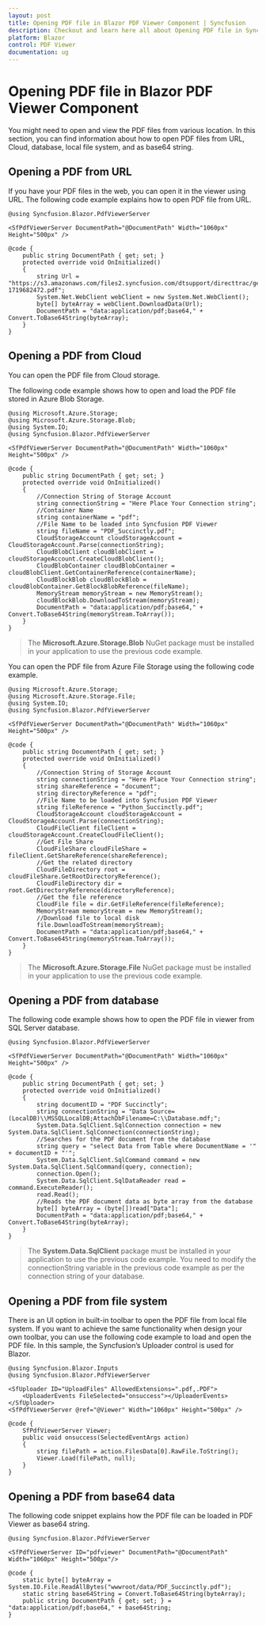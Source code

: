 ```yaml
---
layout: post
title: Opening PDF file in Blazor PDF Viewer Component | Syncfusion
description: Checkout and learn here all about Opening PDF file in Syncfusion Blazor PDF Viewer component and more.
platform: Blazor
control: PDF Viewer
documentation: ug
---
```


# Opening PDF file in Blazor PDF Viewer Component

You might need to open and view the PDF files from various location. In this section, you can find information about how to open PDF files from URL, Cloud, database, local file system, and as base64 string.

## Opening a PDF from URL

If you have your PDF files in the web, you can open it in the viewer using URL. The following code example explains how to open PDF file from URL.

```cshtml
@using Syncfusion.Blazor.PdfViewerServer

<SfPdfViewerServer DocumentPath="@DocumentPath" Width="1060px" Height="500px" />

@code {
    public string DocumentPath { get; set; }
    protected override void OnInitialized()
    {
        string Url = "https://s3.amazonaws.com/files2.syncfusion.com/dtsupport/directtrac/general/pd/HTTP_Succinctly-1719682472.pdf";
        System.Net.WebClient webClient = new System.Net.WebClient();
        byte[] byteArray = webClient.DownloadData(Url);
        DocumentPath = "data:application/pdf;base64," + Convert.ToBase64String(byteArray);
    }
}
```

## Opening a PDF from Cloud

You can open the PDF file from Cloud storage.

The following code example shows how to open and load the PDF file stored in Azure Blob Storage.

```cshtml
@using Microsoft.Azure.Storage;
@using Microsoft.Azure.Storage.Blob;
@using System.IO;
@using Syncfusion.Blazor.PdfViewerServer

<SfPdfViewerServer DocumentPath="@DocumentPath" Width="1060px" Height="500px" />

@code {
    public string DocumentPath { get; set; }
    protected override void OnInitialized()
    {
        //Connection String of Storage Account
        string connectionString = "Here Place Your Connection string";
        //Container Name
        string containerName = "pdf";
        //File Name to be loaded into Syncfusion PDF Viewer
        string fileName = "PDF_Succinctly.pdf";
        CloudStorageAccount cloudStorageAccount = CloudStorageAccount.Parse(connectionString);
        CloudBlobClient cloudBlobClient = cloudStorageAccount.CreateCloudBlobClient();
        CloudBlobContainer cloudBlobContainer = cloudBlobClient.GetContainerReference(containerName);
        CloudBlockBlob cloudBlockBlob = cloudBlobContainer.GetBlockBlobReference(fileName);
        MemoryStream memoryStream = new MemoryStream();
        cloudBlockBlob.DownloadToStream(memoryStream);
        DocumentPath = "data:application/pdf;base64," + Convert.ToBase64String(memoryStream.ToArray());
    }
}
```

> The **Microsoft.Azure.Storage.Blob** NuGet package must be installed in your application to use the previous code example.

You can open the PDF file from Azure File Storage using the following code example.

```cshtml
@using Microsoft.Azure.Storage;
@using Microsoft.Azure.Storage.File;
@using System.IO;
@using Syncfusion.Blazor.PdfViewerServer

<SfPdfViewerServer DocumentPath="@DocumentPath" Width="1060px" Height="500px" />

@code {
    public string DocumentPath { get; set; }
    protected override void OnInitialized()
    {
        //Connection String of Storage Account
        string connectionString = "Here Place Your Connection string";
        string shareReference = "document";
        string directoryReference = "pdf";
        //File Name to be loaded into Syncfusion PDF Viewer
        string fileReference = "Python_Succinctly.pdf";
        CloudStorageAccount cloudStorageAccount = CloudStorageAccount.Parse(connectionString);
        CloudFileClient fileClient = cloudStorageAccount.CreateCloudFileClient();
        //Get File Share
        CloudFileShare cloudFileShare = fileClient.GetShareReference(shareReference);
        //Get the related directory
        CloudFileDirectory root = cloudFileShare.GetRootDirectoryReference();
        CloudFileDirectory dir = root.GetDirectoryReference(directoryReference);
        //Get the file reference
        CloudFile file = dir.GetFileReference(fileReference);
        MemoryStream memoryStream = new MemoryStream();
        //Download file to local disk
        file.DownloadToStream(memoryStream);
        DocumentPath = "data:application/pdf;base64," + Convert.ToBase64String(memoryStream.ToArray());
    }
}
```

> The **Microsoft.Azure.Storage.File** NuGet package must be installed in your application to use the previous code example.

## Opening a PDF from database

The following code example shows how to open the PDF file in viewer from SQL Server database.

```cshtml
@using Syncfusion.Blazor.PdfViewerServer

<SfPdfViewerServer DocumentPath="@DocumentPath" Width="1060px" Height="500px" />

@code {
    public string DocumentPath { get; set; }
    protected override void OnInitialized()
    {
        string documentID = "PDF Succinctly";
        string connectionString = "Data Source=(LocalDB)\\MSSQLLocalDB;AttachDbFilename=C:\\Database.mdf;";
        System.Data.SqlClient.SqlConnection connection = new System.Data.SqlClient.SqlConnection(connectionString);
        //Searches for the PDF document from the database
        string query = "select Data from Table where DocumentName = '" + documentID + "'";
        System.Data.SqlClient.SqlCommand command = new System.Data.SqlClient.SqlCommand(query, connection);
        connection.Open();
        System.Data.SqlClient.SqlDataReader read = command.ExecuteReader();
        read.Read();
        //Reads the PDF document data as byte array from the database
        byte[] byteArray = (byte[])read["Data"];
        DocumentPath = "data:application/pdf;base64," + Convert.ToBase64String(byteArray);
    }
}
```

> The **System.Data.SqlClient** package must be installed in your application to use the previous code example. You need to modify the connectionString variable in the previous code example as per the connection string of your database.

## Opening a PDF from file system

There is an UI option in built-in toolbar to open the PDF file from local file system. If you want to achieve the same functionality when design your own toolbar, you can use the following code example to load and open the PDF file. In this sample, the Syncfusion’s Uploader control is used for Blazor.

```cshtml
@using Syncfusion.Blazor.Inputs
@using Syncfusion.Blazor.PdfViewerServer

<SfUploader ID="UploadFiles" AllowedExtensions=".pdf,.PDF">
    <UploaderEvents FileSelected="onsuccess"></UploaderEvents>
</SfUploader>
<SfPdfViewerServer @ref="@Viewer" Width="1060px" Height="500px" />

@code {
    SfPdfViewerServer Viewer;
    public void onsuccess(SelectedEventArgs action)
    {
        string filePath = action.FilesData[0].RawFile.ToString();
        Viewer.Load(filePath, null);
    }
}
```

## Opening a PDF from base64 data

The following code snippet explains how the PDF file can be loaded in PDF Viewer as base64 string.

```cshtml
@using Syncfusion.Blazor.PdfViewerServer

<SfPdfViewerServer ID="pdfviewer" DocumentPath="@DocumentPath" Width="1060px" Height="500px"/>

@code {
    static byte[] byteArray = System.IO.File.ReadAllBytes("wwwroot/data/PDF_Succinctly.pdf");
    static string base64String = Convert.ToBase64String(byteArray);
    public string DocumentPath { get; set; } = "data:application/pdf;base64," + base64String;
}
```
